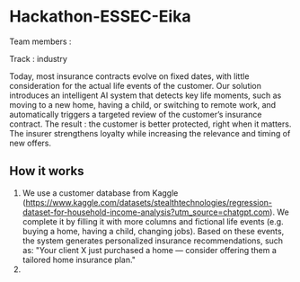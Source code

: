 # Hackathon-ESSEC-Eika

Team members : 

Track : industry

Today, most insurance contracts evolve on fixed dates, with little consideration for the actual life events of the customer.
Our solution introduces an intelligent AI system that detects key life moments, such as moving to a new home, having a child, or switching to remote work, and automatically triggers a targeted review of the customer’s insurance contract.
The result : the customer is better protected, right when it matters.
The insurer strengthens loyalty while increasing the relevance and timing of new offers.

## How it works
1. We use a customer database from Kaggle (https://www.kaggle.com/datasets/stealthtechnologies/regression-dataset-for-household-income-analysis?utm_source=chatgpt.com). We complete it by filling it with more columns and fictional life events (e.g. buying a home, having a child, changing jobs). Based on these events, the system generates personalized insurance recommendations, such as:
"Your client X just purchased a home — consider offering them a tailored home insurance plan."
2. 

